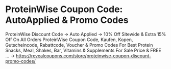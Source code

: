 # ProteinWise Coupon Code: AutoApplied & Promo Codes
ProteinWise Discount Code → Auto Applied → 10% Off Sitewide &amp; Extra 15% Off On All Orders ProteinWise Coupon Code, Kaufen, Kopen, Gutscheincode, Rabattcode, Voucher &amp; Promo Codes For Best Protein Snacks, Meal, Shakes, Bar, Vitamins &amp; Supplements For Sale Price &amp; FREE ... → https://revealcoupons.com/store/proteinwise-coupon-discount-promo-codes/
